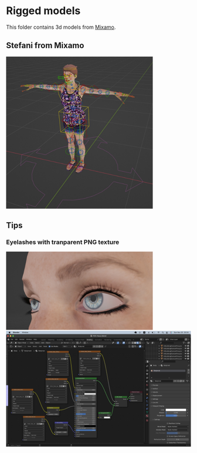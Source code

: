 # Rigged models

This folder contains 3d models from [Mixamo](https://www.mixamo.com).

## Stefani from Mixamo

<img src="./stefani_rigged.jpg" width=400>

## Tips

### Eyelashes with tranparent PNG texture

<img src="./tips/StafaniEyeLashes.jpg" width=400>

<img src="./tips/StafaniBodymatShading.jpg" width=900>

